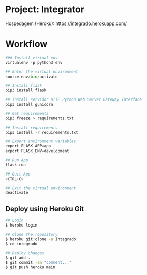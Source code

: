 # Project: Integrator

Hospedagem (Heroku): https://integrado.herokuapp.com/

# Workflow

```python
### Install virtual env
virtualenv -p python3 env

## Enter the virtual environment
source env/bin/activate

## Install flask
pip3 install flask

## Install servidor HTTP Python Web Server Gateway Interface
pip3 install gunicorn

## Get requirements
pip3 freeze > requirements.txt

## Install requirements
pip3 install -r requirements.txt

## Export environment variables
export FLASK_APP=app
export FLASK_ENV=development

## Run App
flask run

## Quit App
<CTRL+C>

## Exit the virtual environment
deactivate
```


## Deploy using Heroku Git

``` bash
## Login
$ heroku login

## Clone the repository
$ heroku git:clone -a integrado 
$ cd integrado

## Deploy changes
$ git add .
$ git commit -am "comment..."
$ git push heroku main
```
